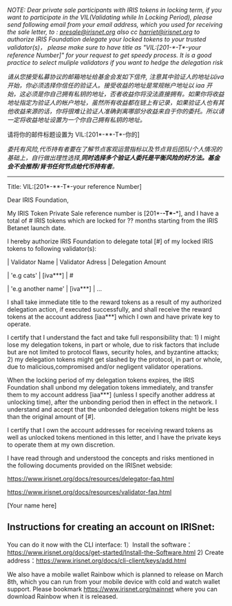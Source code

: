 _NOTE:  Dear private sale participants with IRIS tokens in locking term, if you want to participate in the VIL(Validating while In Locking Period),  please send following email from your email address, which you used for receiving the sale letter, to : presale@irisnet.org also cc harriet@irisnet.org to authorize IRIS Foundation delegate your locked tokens to your trusted validator(s)， please make sure to have title as **"VIL:[201*-**-T*-your reference Number]" for your request to get speedy process. It is a good practice to select muliple validators if you want to hedge the delegation risk_ 

_请从您接受私募协议的邮箱地址给基金会发如下信件, 注意其中验证人的地址以iva 开始，你必须选择你信任的验证人。接受收益的地址是常规帐户地址以  iaa 开始，这必须是你自己拥有私钥的地址，否者收益你将没法直接拥有。如果你将收益地址指定为验证人的帐户地址，虽然所有收益都在链上有记录，如果验证人也有其他收益来源的话，你将很难让验证人准确剥离哪部分收益来自于你的委托。所以请一定将收益地址设置为一个你自己拥有私钥的地址。_

请将你的邮件标题设置为 VIL:[201*-**-T*-你的]

_委托有风险,代币持有者要在了解节点客观运营指标以及节点背后团队/个人情况的基础上，自行做出理性选择,**同时选择多个验证人委托是平衡风险的好方法。基金会不会推荐/背书任何节点给代币持有者**。_
  
----------------------------------------------------------------------------------------------

Title: VIL:[201*-**-T*-your reference Number]


Dear IRIS Foundation, 

My IRIS Token Private Sale reference number is [201*-**-T*-***], and I have a total of # IRIS tokens which are locked for ?? months starting from the IRIS Betanet launch date. 

I hereby authorize IRIS Foundation to delegate total [#] of my locked IRIS tokens to following validator(s):

|  Validator Name   |   Validator Adress   |   Delegation Amount 

|   'e.g cats'             |      [iva***]        |       # 

|   'e.g another name'     |      [iva***]        |       ...

I shall take immediate title to the reward tokens as a result of my authorized delegation action, if executed successfully, and shall receive the reward tokens at the account address [iaa***] which I own and have private key to operate.

I certify that I understand the fact and take full responsibility that: 1) I might lose my delegation tokens, in part or whole, due to risk factors that include but are not limited to protocol flaws, security holes, and byzantine attacks; 2) my delegation tokens might get slashed by the protocol, in part or whole, due to malicious,compromised and/or negligent validator operations.

When the locking period of my delegation tokens expires, the IRIS Foundation shall unbond my delegation tokens immediately, and transfer them to my account address [iaa***] (unless I specify another address at unlocking time), after the unbonding period then in effect in the network.  I understand and accept that the unbonded delegation tokens might be less than the original amount of [#].

I certify that I own the account addresses for receiving reward tokens as well as unlocked tokens mentioned in this letter, and I have the private keys to operate them at my own discretion.

I have read through and understood the concepts and risks mentioned in the following documents provided on the IRISnet webside:

https://www.irisnet.org/docs/resources/delegator-faq.html

https://www.irisnet.org/docs/resources/validator-faq.html


[Your name here]



Instructions for creating an account on IRISnet:
--------------------------------------------
You can do it now with the CLI interface:
1）Install the software：https://www.irisnet.org/docs/get-started/Install-the-Software.html
2) Create address：https://www.irisnet.org/docs/cli-client/keys/add.html

We also have a mobile wallet Rainbow which is planned to release on March 8th, which you can run from your mobile device with cold and watch wallet support. Please bookmark https://www.irisnet.org/mainnet where you can download Rainbow when it is released. 

